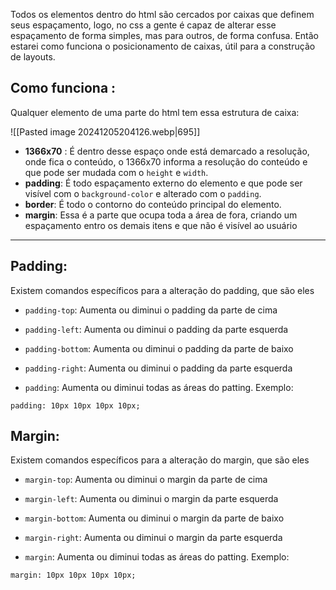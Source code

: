 Todos os elementos dentro do html são cercados por caixas que definem seus espaçamento, logo, no css a gente é capaz de alterar esse espaçamento de forma simples, mas para outros, de forma confusa. Então estarei como funciona o posicionamento de caixas, útil para a construção de layouts.
## Como funciona :

Qualquer elemento de uma parte do html tem essa estrutura de caixa:

![[Pasted image 20241205204126.webp|695]]

* **1366x70** : É dentro desse espaço onde está demarcado a resolução, onde fica o conteúdo, o 1366x70 informa a resolução do conteúdo e que pode ser mudada com o `height` e `width`.
* **padding**: É todo espaçamento externo do elemento e que pode ser visível com o `background-color` e alterado com o `padding`.
* **border**: É todo o contorno do conteúdo principal do elemento.
* **margin**: Essa é a parte que ocupa toda a área de fora, criando um espaçamento entro os demais itens e que não é visível ao usuário
___
## Padding:

Existem comandos específicos para a alteração do padding, que são eles

* `padding-top`: Aumenta ou diminui o padding da parte de cima 
* `padding-left`: Aumenta ou diminui o padding da parte esquerda
* `padding-bottom`: Aumenta ou diminui o padding da parte de baixo
* `padding-right`: Aumenta ou diminui o padding da parte esquerda

* `padding`: Aumenta ou diminui todas as áreas do patting. Exemplo:

```
padding: 10px 10px 10px 10px;
```
## Margin:

Existem comandos específicos para a alteração do margin, que são eles

* `margin-top`: Aumenta ou diminui o margin da parte de cima 
* `margin-left`: Aumenta ou diminui o margin da parte esquerda
* `margin-bottom`: Aumenta ou diminui o margin da parte de baixo
* `margin-right`: Aumenta ou diminui o margin da parte esquerda

* `margin`: Aumenta ou diminui todas as áreas do patting. Exemplo:

```
margin: 10px 10px 10px 10px;
```
